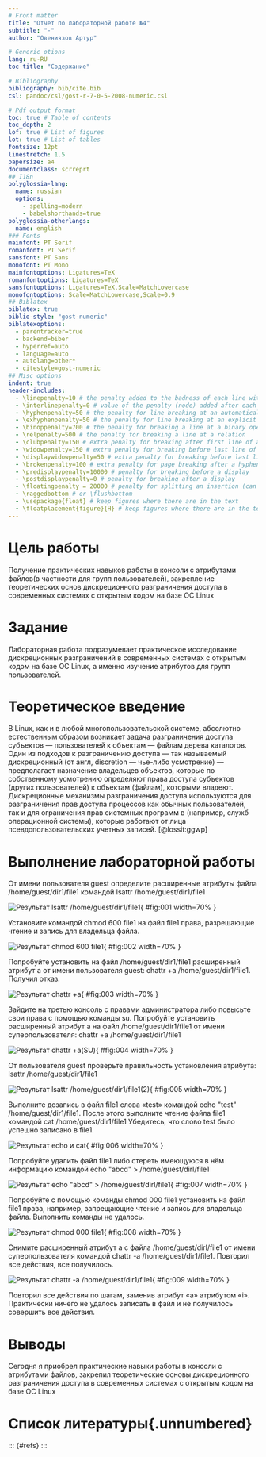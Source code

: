 ```yaml
---
# Front matter
title: "Отчет по лабораторной работе №4"
subtitle: "-"
author: "Овениязов Артур"

# Generic otions
lang: ru-RU
toc-title: "Содержание"

# Bibliography
bibliography: bib/cite.bib
csl: pandoc/csl/gost-r-7-0-5-2008-numeric.csl

# Pdf output format
toc: true # Table of contents
toc_depth: 2
lof: true # List of figures
lot: true # List of tables
fontsize: 12pt
linestretch: 1.5
papersize: a4
documentclass: scrreprt
## I18n
polyglossia-lang:
  name: russian
  options:
	- spelling=modern
	- babelshorthands=true
polyglossia-otherlangs:
  name: english
### Fonts
mainfont: PT Serif
romanfont: PT Serif
sansfont: PT Sans
monofont: PT Mono
mainfontoptions: Ligatures=TeX
romanfontoptions: Ligatures=TeX
sansfontoptions: Ligatures=TeX,Scale=MatchLowercase
monofontoptions: Scale=MatchLowercase,Scale=0.9
## Biblatex
biblatex: true
biblio-style: "gost-numeric"
biblatexoptions:
  - parentracker=true
  - backend=biber
  - hyperref=auto
  - language=auto
  - autolang=other*
  - citestyle=gost-numeric
## Misc options
indent: true
header-includes:
  - \linepenalty=10 # the penalty added to the badness of each line within a paragraph (no associated penalty node) Increasing the value makes tex try to have fewer lines in the paragraph.
  - \interlinepenalty=0 # value of the penalty (node) added after each line of a paragraph.
  - \hyphenpenalty=50 # the penalty for line breaking at an automatically inserted hyphen
  - \exhyphenpenalty=50 # the penalty for line breaking at an explicit hyphen
  - \binoppenalty=700 # the penalty for breaking a line at a binary operator
  - \relpenalty=500 # the penalty for breaking a line at a relation
  - \clubpenalty=150 # extra penalty for breaking after first line of a paragraph
  - \widowpenalty=150 # extra penalty for breaking before last line of a paragraph
  - \displaywidowpenalty=50 # extra penalty for breaking before last line before a display math
  - \brokenpenalty=100 # extra penalty for page breaking after a hyphenated line
  - \predisplaypenalty=10000 # penalty for breaking before a display
  - \postdisplaypenalty=0 # penalty for breaking after a display
  - \floatingpenalty = 20000 # penalty for splitting an insertion (can only be split footnote in standard LaTeX)
  - \raggedbottom # or \flushbottom
  - \usepackage{float} # keep figures where there are in the text
  - \floatplacement{figure}{H} # keep figures where there are in the text
---
```


# Цель работы

Получение практических навыков работы в консоли с атрибутами файлов(в частности для групп пользователей), закрепление теоретических основ дискреционного разграничения доступа в современных системах с открытым кодом на базе ОС Linux

# Задание

Лабораторная работа подразумевает практическое исследование дискреционных разграничений в современных системах с открытым кодом на базе ОС Linux, а именно изучение атрибутов для групп пользователей.

# Теоретическое введение

В Linux, как и в любой многопользовательской системе, абсолютно естественным образом возникает задача разграничения доступа субъектов — пользователей к объектам — файлам дерева каталогов.
Один из подходов к разграничению доступа — так называемый дискреционный (от англ, discretion — чье-либо усмотрение) — предполагает назначение владельцев объектов, которые по собственному усмотрению определяют права доступа субъектов (других пользователей) к объектам (файлам), которыми владеют.
Дискреционные механизмы разграничения доступа используются для разграничения прав доступа процессов как обычных пользователей, так и для ограничения прав системных программ в (например, служб операционной системы), которые работают от лица псевдопользовательских учетных записей.
[@lossit:ggwp]

# Выполнение лабораторной работы 

От имени пользователя guest определите расширенные атрибуты файла /home/guest/dir1/file1 командой lsattr /home/guest/dir1/file1

![Результат lsattr /home/guest/dir1/file1](images/img(1).png){ #fig:001 width=70% }

Установите командой chmod 600 file1 на файл file1 права, разрешающие чтение и запись для владельца файла.

![Результат chmod 600 file1](images/img(2).png){ #fig:002 width=70% }

Попробуйте установить на файл /home/guest/dir1/file1 расширенный атрибут a от имени пользователя guest: chattr +a /home/guest/dir1/file1. Получил отказ.

![Результат chattr +a](images/img(3).png){ #fig:003 width=70% }

Зайдите на третью консоль с правами администратора либо повысьте свои права с помощью команды su. Попробуйте установить расширенный атрибут a на файл /home/guest/dir1/file1 от имени суперпользователя:
chattr +a /home/guest/dir1/file1

![Результат chattr +a(SU)](images/img(4).png){ #fig:004 width=70% }

От пользователя guest проверьте правильность установления атрибута: lsattr /home/guest/dir1/file1

![Результат lsattr /home/guest/dir1/file1(2)](images/img(5).png){ #fig:005 width=70% }

Выполните дозапись в файл file1 слова «test» командой echo "test" /home/guest/dir1/file1. После этого выполните чтение файла file1 командой cat /home/guest/dir1/file1
Убедитесь, что слово test было успешно записано в file1.

![Результат echo и cat](images/img(6).png){ #fig:006 width=70% }

Попробуйте удалить файл file1 либо стереть имеющуюся в нём информацию командой echo "abcd" > /home/guest/dirl/file1

![Результат echo "abcd" > /home/guest/dirl/file1](images/img(7).png){ #fig:007 width=70% }

Попробуйте с помощью команды chmod 000 file1 установить на файл file1 права, например, запрещающие чтение и запись для владельца файла. Выполнить команды не удалось.

![Результат chmod 000 file1](images/img(8).png){ #fig:008 width=70% }

Снимите расширенный атрибут a с файла /home/guest/dirl/file1 от имени суперпользователя командой chattr -a /home/guest/dir1/file1. Повторил все действия, все получилось.

![Результат chattr -a /home/guest/dir1/file1](images/img(9).png){ #fig:009 width=70% }

Повторил все действия по шагам, заменив атрибут «a» атрибутом «i». Практически ничего не удалось записать в файл и не получилось совершить все действия.

# Выводы

Сегодня я приобрел практические навыки работы в консоли с атрибутами файлов, закрепил теоретические основы дискреционного разграничения доступа в современных системах с открытым кодом на базе ОС Linux

# Список литературы{.unnumbered}

::: {#refs}
:::